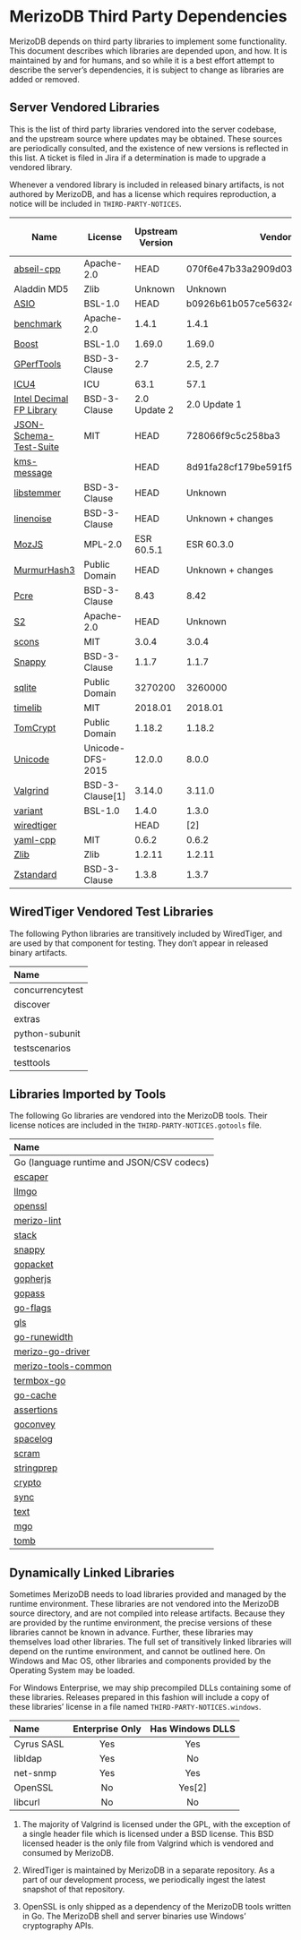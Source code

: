 # MerizoDB Third Party Dependencies

MerizoDB depends on third party libraries to implement some
functionality. This document describes which libraries are depended
upon, and how. It is maintained by and for humans, and so while it is a
best effort attempt to describe the server’s dependencies, it is subject
to change as libraries are added or removed.

## Server Vendored Libraries

This is the list of third party libraries vendored into the server
codebase, and the upstream source where updates may be obtained. These
sources are periodically consulted, and the existence of new versions is
reflected in this list. A ticket is filed in Jira if a determination is
made to upgrade a vendored library.

Whenever a vendored library is included in released binary artifacts, is
not authored by MerizoDB, and has a license which requires reproduction,
a notice will be included in
`THIRD-PARTY-NOTICES`.

| Name                                                                                                            | License           | Upstream Version | Vendored Version                         | Emits persisted data | Distributed in Release Binaries |
| --------------------------------------------------------------------------------------------------------------- | ----------------- | ---------------- | ---------------------------------------- | :------------------: | :-----------------------------: |
| [abseil-cpp](https://github.com/abseil/abseil-cpp)                                                              | Apache-2.0        | HEAD             | 070f6e47b33a2909d039e620c873204f78809492 |                      |                ✗                |
| Aladdin MD5                                                                                                     | Zlib              | Unknown          | Unknown                                  |          ✗           |                ✗                |
| [ASIO](https://github.com/chriskohlhoff/asio)                                                                   | BSL-1.0           | HEAD             | b0926b61b057ce563241d609cae5768ed3a4e1b1 |                      |                ✗                |
| [benchmark](https://github.com/google/benchmark)                                                                | Apache-2.0        | 1.4.1            | 1.4.1                                    |                      |                                 |
| [Boost](http://www.boost.org/)                                                                                  | BSL-1.0           | 1.69.0           | 1.69.0                                   |                      |                ✗                |
| [GPerfTools](https://github.com/gperftools/gperftools)                                                          | BSD-3-Clause      | 2.7              | 2.5, 2.7                                 |                      |                ✗                |
| [ICU4](http://site.icu-project.org/download/)                                                                   | ICU               | 63.1             | 57.1                                     |          ✗           |                ✗                |
| [Intel Decimal FP Library](https://software.intel.com/en-us/articles/intel-decimal-floating-point-math-library) | BSD-3-Clause      | 2.0 Update 2     | 2.0 Update 1                             |                      |                ✗                |
| [JSON-Schema-Test-Suite](https://github.com/json-schema-org/JSON-Schema-Test-Suite)                             | MIT               | HEAD             | 728066f9c5c258ba3                        |                      |                                 |
| [kms-message](https://github.com/merizodb-labs/kms-message)                                                      |                   | HEAD             | 8d91fa28cf179be591f595ca6611f74443357fdb |                      |                ✗                |
| [libstemmer](https://github.com/snowballstem/snowball)                                                          | BSD-3-Clause      | HEAD             | Unknown                                  |          ✗           |                ✗                |
| [linenoise](https://github.com/antirez/linenoise)                                                               | BSD-3-Clause      | HEAD             | Unknown + changes                        |                      |                ✗                |
| [MozJS](https://www.mozilla.org/en-US/security/known-vulnerabilities/firefox-esr)                               | MPL-2.0           | ESR 60.5.1       | ESR 60.3.0                               |                      |                ✗                |
| [MurmurHash3](https://github.com/aappleby/smhasher/blob/master/src/MurmurHash3.cpp)                             | Public Domain     | HEAD             | Unknown + changes                        |          ✗           |                ✗                |
| [Pcre](http://www.pcre.org/)                                                                                    | BSD-3-Clause      | 8.43             | 8.42                                     |                      |                ✗                |
| [S2](https://github.com/google/s2geometry)                                                                      | Apache-2.0        | HEAD             | Unknown                                  |          ✗           |                ✗                |
| [scons](https://github.com/SCons/scons)                                                                         | MIT               | 3.0.4            | 3.0.4                                    |                      |                                 |
| [Snappy](https://github.com/google/snappy/releases)                                                             | BSD-3-Clause      | 1.1.7            | 1.1.7                                    |          ✗           |                ✗                |
| [sqlite](https://sqlite.org/)                                                                                   | Public Domain     | 3270200          | 3260000                                  |          ✗           |                ✗                |
| [timelib](https://github.com/derickr/timelib)                                                                   | MIT               | 2018.01          | 2018.01                                  |                      |                ✗                |
| [TomCrypt](https://github.com/libtom/libtomcrypt/releases)                                                      | Public Domain     | 1.18.2           | 1.18.2                                   |          ✗           |                ✗                |
| [Unicode](http://www.unicode.org/versions/enumeratedversions.html)                                              | Unicode-DFS-2015  | 12.0.0           | 8.0.0                                    |          ✗           |                ✗                |
| [Valgrind](http://valgrind.org/downloads/current.html)                                                          | BSD-3-Clause\[1\] | 3.14.0           | 3.11.0                                   |                      |                ✗                |
| [variant](https://github.com/mpark/variant)                                                                     | BSL-1.0           | 1.4.0            | 1.3.0                                    |                      |                ✗                |
| [wiredtiger](https://github.com/wiredtiger/wiredtiger)                                                          |                   | HEAD             | \[2\]                                    |          ✗           |                ✗                |
| [yaml-cpp](https://github.com/jbeder/yaml-cpp/releases)                                                         | MIT               | 0.6.2            | 0.6.2                                    |                      |                ✗                |
| [Zlib](https://zlib.net/)                                                                                       | Zlib              | 1.2.11           | 1.2.11                                   |          ✗           |                ✗                |
| [Zstandard](https://github.com/facebook/zstd)                                                                   | BSD-3-Clause      | 1.3.8            | 1.3.7                                    |          ✗           |                ✗                |

## WiredTiger Vendored Test Libraries

The following Python libraries are transitively included by WiredTiger,
and are used by that component for testing. They don’t appear in
released binary artifacts.

| Name            |
| :-------------- |
| concurrencytest |
| discover        |
| extras          |
| python-subunit  |
| testscenarios   |
| testtools       |

## Libraries Imported by Tools

The following Go libraries are vendored into the MerizoDB tools. Their
license notices are included in the `THIRD-PARTY-NOTICES.gotools` file.

| Name                                                                |
| :------------------------------------------------------------------ |
| Go (language runtime and JSON/CSV codecs)                           |
| [escaper](https://github.com/10gen/escaper)                         |
| [llmgo](https://github.com/10gen/llmgo)                             |
| [openssl](https://github.com/10gen/openssl)                         |
| [merizo-lint](https://github.com/3rf/merizo-lint)                     |
| [stack](https://github.com/go-stack/stack)                          |
| [snappy](https://github.com/golang/snappy)                          |
| [gopacket](https://github.com/google/gopacket)                      |
| [gopherjs](https://github.com/gopherjs/gopherjs)                    |
| [gopass](https://github.com/howeyc/gopass)                          |
| [go-flags](https://github.com/jessevdk/go-flags)                    |
| [gls](https://github.com/jtolds/gls)                                |
| [go-runewidth](https://github.com/mattn/go-runewidth)               |
| [merizo-go-driver](https://github.com/merizodb/merizo-go-driver)       |
| [merizo-tools-common](https://github.com/merizodb/merizo-tools-common) |
| [termbox-go](https://github.com/nsf/termbox-go)                     |
| [go-cache](https://github.com/patrickmn/go-cache)                   |
| [assertions](https://github.com/smartystreets/assertions)           |
| [goconvey](https://github.com/smartystreets/goconvey)               |
| [spacelog](https://github.com/spacemonkeygo/spacelog)               |
| [scram](https://github.com/xdg/scram)                               |
| [stringprep](https://github.com/xdg/stringprep)                     |
| [crypto](https://golang.org/x/crypto)                               |
| [sync](https://golang.org/x/sync)                                   |
| [text](https://golang.org/x/text)                                   |
| [mgo](https://github.com/10gen/mgo)                                 |
| [tomb](https://gopkg.in/tomb.v2)                                    |

## Dynamically Linked Libraries

Sometimes MerizoDB needs to load libraries provided and managed by the
runtime environment. These libraries are not vendored into the MerizoDB
source directory, and are not compiled into release artifacts. Because
they are provided by the runtime environment, the precise versions of
these libraries cannot be known in advance. Further, these libraries may
themselves load other libraries. The full set of transitively linked
libraries will depend on the runtime environment, and cannot be outlined
here. On Windows and Mac OS, other libraries and components provided by
the Operating System may be loaded.

For Windows Enterprise, we may ship precompiled DLLs containing some of
these libraries. Releases prepared in this fashion will include a copy
of these libraries’ license in a file named
`THIRD-PARTY-NOTICES.windows`.

| Name       | Enterprise Only | Has Windows DLLS |
| :--------- | :-------------: | :--------------: |
| Cyrus SASL |       Yes       |       Yes        |
| libldap    |       Yes       |        No        |
| net-snmp   |       Yes       |       Yes        |
| OpenSSL    |       No        |     Yes\[2\]     |
| libcurl    |       No        |        No        |

1.  The majority of Valgrind is licensed under the GPL, with the
    exception of a single header file which is licensed under a BSD
    license. This BSD licensed header is the only file from Valgrind
    which is vendored and consumed by MerizoDB.

2.  WiredTiger is maintained by MerizoDB in a separate repository. As a
    part of our development process, we periodically ingest the latest
    snapshot of that repository.

3.  OpenSSL is only shipped as a dependency of the MerizoDB tools written
    in Go. The MerizoDB shell and server binaries use Windows’
    cryptography APIs.
